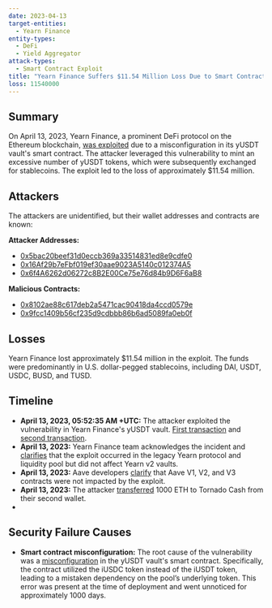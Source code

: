 ```yaml
---
date: 2023-04-13
target-entities:
  - Yearn Finance
entity-types:
  - DeFi
  - Yield Aggregator
attack-types:
  - Smart Contract Exploit
title: "Yearn Finance Suffers $11.54 Million Loss Due to Smart Contract Vulnerability"
loss: 11540000
---
```


## Summary

On April 13, 2023, Yearn Finance, a prominent DeFi protocol on the Ethereum blockchain, [was exploited](https://quillaudits.medium.com/decoding-yearn-finance-11-million-hack-quillaudits-c9a75ac7e68b) due to a misconfiguration in its yUSDT vault's smart contract. The attacker leveraged this vulnerability to mint an excessive number of yUSDT tokens, which were subsequently exchanged for stablecoins. The exploit led to the loss of approximately $11.54 million.

## Attackers

The attackers are unidentified, but their wallet addresses and contracts are known:

**Attacker Addresses:**

- [0x5bac20beef31d0eccb369a33514831ed8e9cdfe0](https://etherscan.io/address/0x5bac20beef31d0eccb369a33514831ed8e9cdfe0)
- [0x16Af29b7eFbf019ef30aae9023A5140c012374A5](https://etherscan.io/address/0x16Af29b7eFbf019ef30aae9023A5140c012374A5)
- [0x6f4A6262d06272c8B2E00Ce75e76d84b9D6F6aB8](https://etherscan.io/address/0x6f4A6262d06272c8B2E00Ce75e76d84b9D6F6aB8)

**Malicious Contracts:**

- [0x8102ae88c617deb2a5471cac90418da4ccd0579e](https://etherscan.io/address/0x8102ae88c617deb2a5471cac90418da4ccd0579e)
- [0x9fcc1409b56cf235d9cdbbb86b6ad5089fa0eb0f](https://etherscan.io/address/0x9fcc1409b56cf235d9cdbbb86b6ad5089fa0eb0f)

## Losses

Yearn Finance lost approximately $11.54 million in the exploit. The funds were predominantly in U.S. dollar-pegged stablecoins, including DAI, USDT, USDC, BUSD, and TUSD.

## Timeline

- **April 13, 2023, 05:52:35 AM +UTC:** The attacker exploited the vulnerability in Yearn Finance's yUSDT vault. [First transaction](https://etherscan.io/tx/0xd55e43c1602b28d4fd4667ee445d570c8f298f5401cf04e62ec329759ecda95d) and [second transaction](https://etherscan.io/tx/0x8db0ef33024c47200d47d8e97b0fcfc4b51de1820dfb4e911f0e3fb0a4053138).
- **April 13, 2023:** Yearn Finance team acknowledges the incident and [clarifies](https://twitter.com/storming0x/status/1646408774477922305) that the exploit occurred in the legacy Yearn protocol and liquidity pool but did not affect Yearn v2 vaults.
- **April 13, 2023:** Aave developers [clarify](https://twitter.com/AaveAave/status/1646410238797688832) that Aave V1, V2, and V3 contracts were not impacted by the exploit.
- **April 13, 2023:** The attacker [transferred](https://etherscan.io/tx/0x318111c68ff35b034955316411f92d3106b4fd90a25c8957849c04d640758a01) 1000 ETH to Tornado Cash from their second wallet.
-

## Security Failure Causes

- **Smart contract misconfiguration:** The root cause of the vulnerability was a [misconfiguration](https://twitter.com/yearnfi/status/1646436798086672385) in the yUSDT vault's smart contract. Specifically, the contract utilized the iUSDC token instead of the iUSDT token, leading to a mistaken dependency on the pool’s underlying token. This error was present at the time of deployment and went unnoticed for approximately 1000 days.
